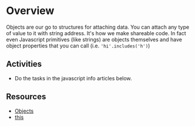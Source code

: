 # Overview

Objects are our go to structures for attaching data. You can attach any type of value to it with string address. It's how we make shareable code. In fact even Javascript primitives (like strings) are objects themselves and have object properties that you can call (i.e. `'hi'.includes('h')`)

## Activities

- Do the tasks in the javascript info articles below.

## Resources

- [Objects](https://javascript.info/object)
- [this](https://javascript.info/object-methods)

